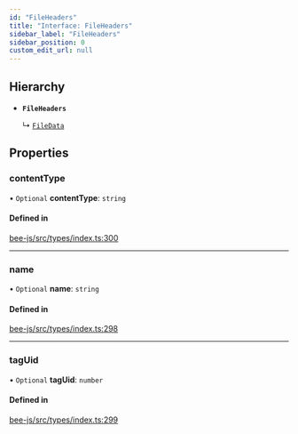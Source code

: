 ```yaml
---
id: "FileHeaders"
title: "Interface: FileHeaders"
sidebar_label: "FileHeaders"
sidebar_position: 0
custom_edit_url: null
---
```


## Hierarchy

- **`FileHeaders`**

  ↳ [`FileData`](FileData.md)

## Properties

### contentType

• `Optional` **contentType**: `string`

#### Defined in

[bee-js/src/types/index.ts:300](https://github.com/ethersphere/bee-js/blob/2c8b9d1/src/types/index.ts#L300)

___

### name

• `Optional` **name**: `string`

#### Defined in

[bee-js/src/types/index.ts:298](https://github.com/ethersphere/bee-js/blob/2c8b9d1/src/types/index.ts#L298)

___

### tagUid

• `Optional` **tagUid**: `number`

#### Defined in

[bee-js/src/types/index.ts:299](https://github.com/ethersphere/bee-js/blob/2c8b9d1/src/types/index.ts#L299)
